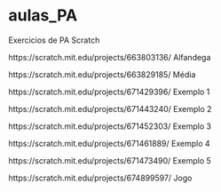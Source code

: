# aulas_PA
Exercicios de PA Scratch
<p>https://scratch.mit.edu/projects/663803136/ Alfandega<p>
<p>https://scratch.mit.edu/projects/663829185/ Média<p>
<p>https://scratch.mit.edu/projects/671429396/ Exemplo 1<p>
<p>https://scratch.mit.edu/projects/671443240/ Exemplo 2<p>
<p>https://scratch.mit.edu/projects/671452303/ Exemplo 3<p>
<p>https://scratch.mit.edu/projects/671461889/ Exemplo 4<p>
<p>https://scratch.mit.edu/projects/671473490/ Exemplo 5<p>
<p>https://scratch.mit.edu/projects/674899597/ Jogo<p>
